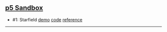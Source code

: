 ## [p5 Sandbox][p5-sandbox]

- \#1: Starfield [demo][cc1-demo] [code][cc1-code] [reference][cc1-ref]

---

[p5-sandbox]: https://mayognaise.github.io/p5-sandbox
[cc1-demo]: https://mayognaise.github.io/p5-sandbox/coding-train/cc1-starfield
[cc1-code]: https://github.com/mayognaise/p5-sandbox/tree/master/coding-train/cc1-starfield
[cc1-ref]: http://thecodingtrain.com/CodingChallenges/001-starfield.html

